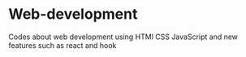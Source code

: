 # Web-development
Codes about web development using HTMl CSS JavaScript  and new features such as react and hook 
